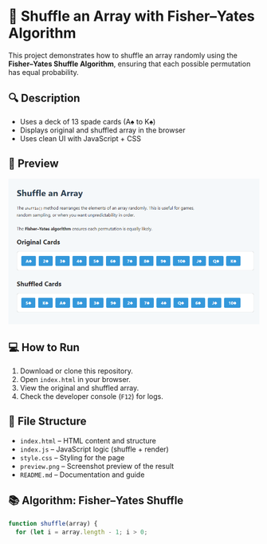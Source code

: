 # 🎴 Shuffle an Array with Fisher–Yates Algorithm

This project demonstrates how to shuffle an array randomly using the **Fisher–Yates Shuffle Algorithm**, ensuring that each possible permutation has equal probability.

## 🔍 Description

- Uses a deck of 13 spade cards (A♠ to K♠)
- Displays original and shuffled array in the browser
- Uses clean UI with JavaScript + CSS

## 📸 Preview

![Preview](preview.png)

## 💻 How to Run

1. Download or clone this repository.
2. Open `index.html` in your browser.
3. View the original and shuffled array.
4. Check the developer console (`F12`) for logs.

## 📂 File Structure

- `index.html` – HTML content and structure
- `index.js` – JavaScript logic (shuffle + render)
- `style.css` – Styling for the page
- `preview.png` – Screenshot preview of the result
- `README.md` – Documentation and guide

## 📚 Algorithm: Fisher–Yates Shuffle

```js
function shuffle(array) {
  for (let i = array.length - 1; i > 0;
